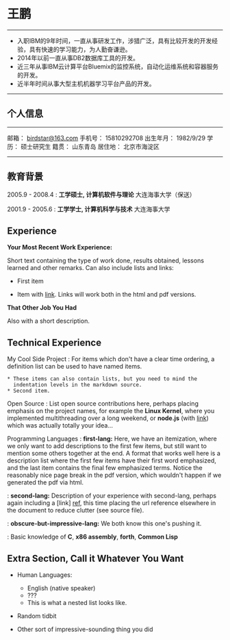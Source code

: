 王鹏
============

-----------------------------------------------

* 入职IBM的9年时间，一直从事研发工作，涉猎广泛，具有比较开发的开发经验，具有快速的学习能力，为人勤奋谦逊。
* 2014年以前一直从事DB2数据库工具的开发。
* 近三年从事IBM云计算平台Bluemix的监控系统，自动化运维系统和容器服务的开发。
* 近半年时间从事大型主机机器学习平台产品的开发。

-----------------------------------------------

个人信息
---------
-------------------     ----------------------------
邮箱：                                          birdstar@163.com
手机号：                                        15810292708
出生年月：                                      1982/9/29
学历：                                          硕士研究生
籍贯：                                          山东青岛
居住地：                                        北京市海淀区
-------------------     ----------------------------

教育背景
--------

2005.9 - 2008.4
:   **工学硕士, 计算机软件与理论**  大连海事大学（保送）

2001.9 - 2005.6
:   **工学学士, 计算机科学与技术**  大连海事大学

Experience
----------

**Your Most Recent Work Experience:**

Short text containing the type of work done, results obtained,
lessons learned and other remarks. Can also include lists and
links:

* First item

* Item with [link](http://www.example.com). Links will work both in
  the html and pdf versions.

**That Other Job You Had**

Also with a short description.

Technical Experience
--------------------

My Cool Side Project
:   For items which don't have a clear time ordering, a definition
    list can be used to have named items.

    * These items can also contain lists, but you need to mind the
      indentation levels in the markdown source.
    * Second item.

Open Source
:   List open source contributions here, perhaps placing emphasis on
    the project names, for example the **Linux Kernel**, where you
    implemented multithreading over a long weekend, or **node.js**
    (with [link](http://nodejs.org)) which was actually totally
    your idea...

Programming Languages
:   **first-lang:** Here, we have an itemization, where we only want
    to add descriptions to the first few items, but still want to
    mention some others together at the end. A format that works well
    here is a description list where the first few items have their
    first word emphasized, and the last item contains the final few
    emphasized terms. Notice the reasonably nice page break in the pdf
    version, which wouldn't happen if we generated the pdf via html.

:   **second-lang:** Description of your experience with second-lang,
    perhaps again including a [link] [ref], this time placing the url
    reference elsewhere in the document to reduce clutter (see source
    file). 

:   **obscure-but-impressive-lang:** We both know this one's pushing
    it.

:   Basic knowledge of **C**, **x86 assembly**, **forth**, **Common Lisp**

[ref]: https://github.com/githubuser/superlongprojectname

Extra Section, Call it Whatever You Want
----------------------------------------

* Human Languages:

     * English (native speaker)
     * ???
     * This is what a nested list looks like.

* Random tidbit

* Other sort of impressive-sounding thing you did
